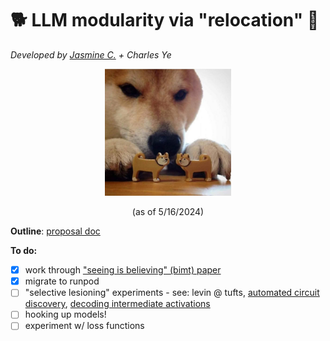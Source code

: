 # 🐕 LLM modularity via "relocation" 🐾
_Developed by [Jasmine C.](jasmine.cui@nbcuni.com) + Charles Ye_
 
<p align="center" width="100%">
<img src = 'static/shiba.jpg' width="40%">
  <p align="center">(as of 5/16/2024)</p>
</p>

**Outline**: [proposal doc](https://docs.google.com/document/d/1gKlafph5wCQtBBdbHHIcYHYdRqfjEzdLhYcpkpWm9g4/edit)

**To do:** 
- [X] work through ["seeing is believing" (bimt) paper](https://arxiv.org/abs/2305.08746)
- [X] migrate to runpod
- [ ] "selective lesioning" experiments - see: levin @ tufts, [automated circuit discovery](https://arxiv.org/abs/2304.14997), [decoding intermediate activations](https://www.lesswrong.com/posts/fJE6tscjGRPnK8C2C/decoding-intermediate-activations-in-llama-2-7b)
- [ ] hooking up models!
- [ ] experiment w/ loss functions 
